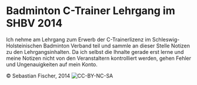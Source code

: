 # Badminton C-Trainer Lehrgang im SHBV 2014

Ich nehme am Lehrgang zum Erwerb der C-Trainerlizenz im Schleswig-
Holsteinischen Badminton Verband teil und sammle an dieser Stelle
Notizen zu den Lehrgangsinhalten. Da ich selbst die Ihnalte gerade
erst lerne und meine Notizen nicht von den Veranstaltern kontrolliert
werden, gehen Fehler und Ungenauigkeiten auf mein Konto.

© Sebastian Fischer, 2014 ![CC-BY-NC-SA](http://i.creativecommons.org/l/by-nc-sa/4.0/80x15.png)
